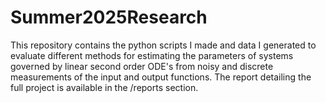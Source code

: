 # Summer2025Research
This repository contains the python scripts I made and data I generated to evaluate different methods for estimating the parameters of systems governed by linear second order ODE's from noisy and discrete measurements of the input and output functions. The report detailing the full project is available in the /reports section.
